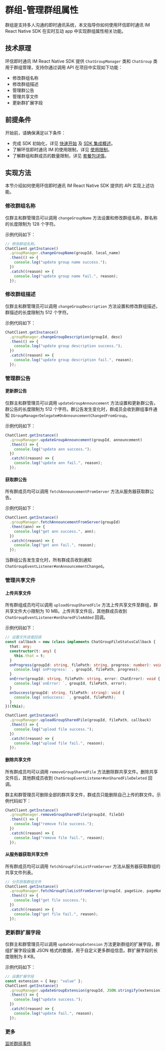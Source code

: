 # 群组-管理群组属性

<Toc />

群组是支持多人沟通的即时通讯系统，本文指导你如何使用环信即时通讯 IM React Native SDK 在实时互动 app 中实现群组属性相关功能。

## 技术原理

环信即时通讯 IM React Native SDK 提供 `ChatGroupManager` 类和 `ChatGroup` 类用于群组管理，支持你通过调用 API 在项目中实现如下功能：

- 修改群组名称
- 修改群组描述
- 管理群公告
- 管理共享文件
- 更新群扩展字段

## 前提条件

开始前，请确保满足以下条件：

- 完成 SDK 初始化，详见 [快速开始](quickstart.html) 及 [SDK 集成概述](overview.html)。
- 了解环信即时通讯 IM 的使用限制，详见 [使用限制](/product/limitation.html)。
- 了解群组和群成员的数量限制，详见 [套餐包详情](https://www.easemob.com/pricing/im)。

## 实现方法

本节介绍如何使用环信即时通讯 IM React Native SDK 提供的 API 实现上述功能。

### 修改群组名称

仅群主和群管理员可以调用 `changeGroupName` 方法设置和修改群组名称，群名称的长度限制为 128 个字符。

示例代码如下：

```typescript
// 修改群组名称。
ChatClient.getInstance()
  .groupManager.changeGroupName(groupId, local_name)
  .then(() => {
    console.log("update group name success.");
  })
  .catch((reason) => {
    console.log("update group name fail.", reason);
  });
```

### 修改群组描述

仅群主和群管理员可以调用 `changeGroupDescription` 方法设置和修改群组描述，群描述的长度限制为 512 个字符。

示例代码如下：

```typescript
ChatClient.getInstance()
  .groupManager.changeGroupDescription(groupId, desc)
  .then(() => {
    console.log("update group description success.");
  })
  .catch((reason) => {
    console.log("update group description fail.", reason);
  });
```

### 管理群公告

#### 更新群公告

仅群主和群管理员可以调用 `updateGroupAnnouncement` 方法设置和更新群公告，群公告的长度限制为 512 个字符。群公告发生变化时，群成员会收到群组事件通知 `IGroupManagerDelegate#OnAnnouncementChangedFromGroup`。

示例代码如下：

```typescript
ChatClient.getInstance()
  .groupManager.updateGroupAnnouncement(groupId, announcement)
  .then(() => {
    console.log("update ann success.");
  })
  .catch((reason) => {
    console.log("update ann fail.", reason);
  });
```

#### 获取群公告

所有群成员均可以调用 `fetchAnnouncementFromServer` 方法从服务器获取群公告。

示例代码如下：

```typescript
ChatClient.getInstance()
  .groupManager.fetchAnnouncementFromServer(groupId)
  .then((ann) => {
    console.log("get ann success.", ann);
  })
  .catch((reason) => {
    console.log("get ann fail.", reason);
  });
```

当群组公告发生变化时，所有群成员收到通知 `ChatGroupEventListener#onAnnouncementChanged`。

### 管理共享文件

#### 上传共享文件

所有群组成员均可以调用 `uploadGroupSharedFile` 方法上传共享文件至群组，群共享文件大小限制为 10 MB。上传共享文件后，其他群成员收到 `ChatGroupEventListener#onSharedFileAdded` 回调。

示例代码如下：

```typescript
// 设置文件进度回调
const callback = new (class implements ChatGroupFileStatusCallback {
  that: any;
  constructor(t: any) {
    this.that = t;
  }
  onProgress(groupId: string, filePath: string, progress: number): void {
    console.log(`onProgress: `, groupId, filePath, progress);
  }
  onError(groupId: string, filePath: string, error: ChatError): void {
    console.log(`onError: `, groupId, filePath, error);
  }
  onSuccess(groupId: string, filePath: string): void {
    console.log(`onSuccess: `, groupId, filePath);
  }
})(this);

ChatClient.getInstance()
  .groupManager.uploadGroupSharedFile(groupId, filePath, callback)
  .then(() => {
    console.log("upload file success.");
  })
  .catch((reason) => {
    console.log("upload file fail.", reason);
  });
```

#### 删除共享文件

所有群成员均可以调用 `removeGroupSharedFile` 方法删除群共享文件。删除共享文件后，其他群成员收到 `ChatGroupEventListener#onSharedFileDeleted` 回调。

群主和群管理员可删除全部的群共享文件，群成员只能删除自己上传的群文件。示例代码如下：

```typescript
ChatClient.getInstance()
  .groupManager.removeGroupSharedFile(groupId, fileId)
  .then(() => {
    console.log("remove file success.");
  })
  .catch((reason) => {
    console.log("remove file fail.", reason);
  });
```

#### 从服务器获取共享文件

所有群成员均可以调用  `fetchGroupFileListFromServer` 方法从服务器获取群组的共享文件列表。

```typescript
// 分页获取群组文件
ChatClient.getInstance()
  .groupManager.fetchGroupFileListFromServer(groupId, pageSize, pageNum)
  .then(() => {
    console.log("get file success.");
  })
  .catch((reason) => {
    console.log("get file fail.", reason);
  });
```

### 更新群扩展字段

仅群主和群管理员可以调用 `updateGroupExtension` 方法更新群组的扩展字段，群组扩展字段设置 JSON 格式的数据，用于自定义更多群组信息。群扩展字段的长度限制为 8 KB。

示例代码如下：

```typescript
// 设置扩展字段
const extension = { key: "value" };
ChatClient.getInstance()
  .groupManager.updateGroupExtension(groupId, JSON.stringify(extension))
  .then(() => {
    console.log("update success.");
  })
  .catch((reason) => {
    console.log("update fail.", reason);
  });
```

### 更多

[监听群组事件](group_manage.html#监听群组事件)